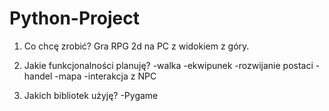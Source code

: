 # Python-Project

1. Co chcę zrobić?
Gra RPG 2d na PC z widokiem z góry.

2. Jakie funkcjonalności planuję?
-walka
-ekwipunek
-rozwijanie postaci
-handel
-mapa
-interakcja z NPC

3. Jakich bibliotek użyję?
-Pygame

